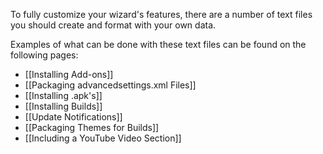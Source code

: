 To fully customize your wizard's features, there are a number of text files you should create and format with your own data.

Examples of what can be done with these text files can be found on the following pages:

* [[Installing Add-ons]]
* [[Packaging advancedsettings.xml Files]]
* [[Installing .apk's]]
* [[Installing Builds]]
* [[Update Notifications]]
* [[Packaging Themes for Builds]]
* [[Including a YouTube Video Section]]